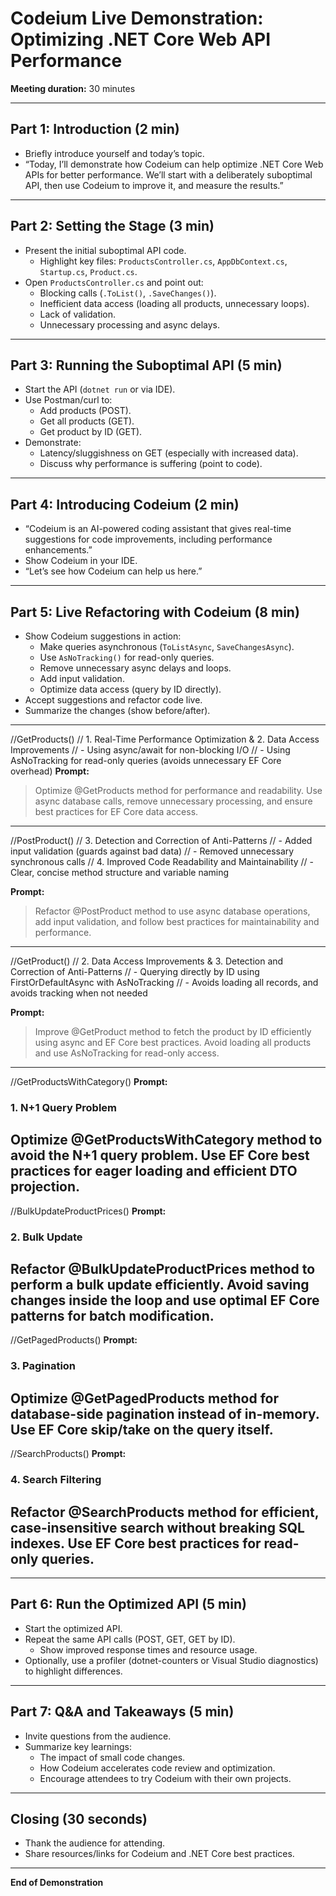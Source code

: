 # Codeium Live Demonstration: Optimizing .NET Core Web API Performance

**Meeting duration:** 30 minutes

---

## Part 1: Introduction (2 min)
- Briefly introduce yourself and today’s topic.
- “Today, I’ll demonstrate how Codeium can help optimize .NET Core Web APIs for better performance. We’ll start with a deliberately suboptimal API, then use Codeium to improve it, and measure the results.”

---

## Part 2: Setting the Stage (3 min)
- Present the initial suboptimal API code.
    - Highlight key files: `ProductsController.cs`, `AppDbContext.cs`, `Startup.cs`, `Product.cs`.
- Open `ProductsController.cs` and point out:
    - Blocking calls (`.ToList()`, `.SaveChanges()`).
    - Inefficient data access (loading all products, unnecessary loops).
    - Lack of validation.
    - Unnecessary processing and async delays.
---

## Part 3: Running the Suboptimal API (5 min)
- Start the API (`dotnet run` or via IDE).
- Use Postman/curl to:
    - Add products (POST).
    - Get all products (GET).
    - Get product by ID (GET).
- Demonstrate:
    - Latency/sluggishness on GET (especially with increased data).
    - Discuss why performance is suffering (point to code).

---

## Part 4: Introducing Codeium (2 min)
- “Codeium is an AI-powered coding assistant that gives real-time suggestions for code improvements, including performance enhancements.”
- Show Codeium in your IDE.
- “Let’s see how Codeium can help us here.”

---

## Part 5: Live Refactoring with Codeium (8 min)
- Show Codeium suggestions in action:
    - Make queries asynchronous (`ToListAsync`, `SaveChangesAsync`).
    - Use `AsNoTracking()` for read-only queries.
    - Remove unnecessary async delays and loops.
    - Add input validation.
    - Optimize data access (query by ID directly).
- Accept suggestions and refactor code live.
- Summarize the changes (show before/after).

-------------------------------------------
//GetProducts()
// 1. Real-Time Performance Optimization & 2. Data Access Improvements
// - Using async/await for non-blocking I/O
// - Using AsNoTracking for read-only queries (avoids unnecessary EF Core overhead)
**Prompt:**  
> Optimize @GetProducts method for performance and readability. Use async database calls, remove unnecessary processing, and ensure best practices for EF Core data access.
-------------------------------------------

//PostProduct()
// 3. Detection and Correction of Anti-Patterns
// - Added input validation (guards against bad data)
// - Removed unnecessary synchronous calls
// 4. Improved Code Readability and Maintainability
// - Clear, concise method structure and variable naming

**Prompt:**  
> Refactor @PostProduct method to use async database operations, add input validation, and follow best practices for maintainability and performance.
-------------------------------------------

//GetProduct()
// 2. Data Access Improvements & 3. Detection and Correction of Anti-Patterns
// - Querying directly by ID using FirstOrDefaultAsync with AsNoTracking
// - Avoids loading all records, and avoids tracking when not needed

**Prompt:**  
> Improve @GetProduct method to fetch the product by ID efficiently using async and EF Core best practices. Avoid loading all products and use AsNoTracking for read-only access.
-------------------------------------------

//GetProductsWithCategory()
**Prompt:**
### 1. N+1 Query Problem
Optimize @GetProductsWithCategory method to avoid the N+1 query problem. Use EF Core best practices for eager loading and efficient DTO projection.
-------------------------------------------

//BulkUpdateProductPrices()
**Prompt:**
### 2. Bulk Update
Refactor @BulkUpdateProductPrices method to perform a bulk update efficiently. Avoid saving changes inside the loop and use optimal EF Core patterns for batch modification.
-------------------------------------------

//GetPagedProducts()
**Prompt:**
### 3. Pagination
Optimize @GetPagedProducts method for database-side pagination instead of in-memory. Use EF Core skip/take on the query itself.
-------------------------------------------

//SearchProducts()
**Prompt:**
### 4. Search Filtering
Refactor @SearchProducts method for efficient, case-insensitive search without breaking SQL indexes. Use EF Core best practices for read-only queries.
-------------------------------------------
---

## Part 6: Run the Optimized API (5 min)
- Start the optimized API.
- Repeat the same API calls (POST, GET, GET by ID).
    - Show improved response times and resource usage.
- Optionally, use a profiler (dotnet-counters or Visual Studio diagnostics) to highlight differences.

---

## Part 7: Q&A and Takeaways (5 min)
- Invite questions from the audience.
- Summarize key learnings:
    - The impact of small code changes.
    - How Codeium accelerates code review and optimization.
    - Encourage attendees to try Codeium with their own projects.

---

## Closing (30 seconds)
- Thank the audience for attending.
- Share resources/links for Codeium and .NET Core best practices.

---

**End of Demonstration**